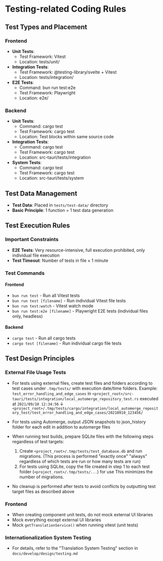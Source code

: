 # Testing-related Coding Rules

## Test Types and Placement

### Frontend
- **Unit Tests**:
  - Test Framework: Vitest
  - Location: tests/unit/
- **Integration Tests**:
  - Test Framework: @testing-library/svelte + Vitest
  - Location: tests/integration/
- **E2E Tests**:
  - Command: bun run test:e2e
  - Test Framework: Playwright
  - Location: e2e/

### Backend
- **Unit Tests**:
  - Command: cargo test
  - Test Framework: cargo test
  - Location: Test blocks within same source code
- **Integration Tests**:
  - Command: cargo test
  - Test Framework: cargo test
  - Location: src-tauri/tests/integration
- **System Tests**:
  - Command: cargo test
  - Test Framework: cargo test
  - Location: src-tauri/tests/system

## Test Data Management

- **Test Data**: Placed in `tests/test-data/` directory
- **Basic Principle**: 1 function = 1 test data generation

## Test Execution Rules

### Important Constraints
- **E2E Tests**: Very resource-intensive, full execution prohibited, only individual file execution
- **Test Timeout**: Number of tests in file × 1 minute

### Test Commands

#### Frontend
- `bun run test` - Run all Vitest tests
- `bun run test [filename]` - Run individual Vitest file tests
- `bun run test:watch` - Vitest watch mode
- `bun run test:e2e [filename]` - Playwright E2E tests (individual files only, headless)

#### Backend
- `cargo test` - Run all cargo tests
- `cargo test [filename]` - Run individual cargo file tests

## Test Design Principles

### External File Usage Tests
- For tests using external files, create test files and folders according to test cases under `.tmp/tests/` with execution date/time folders.
  Example:
    `test_error_handling_and_edge_cases` in `<project_root>/src-tauri/tests/integration/local_automerge_repository_test.rs` executed at `2021/09/10 12:34:56`
    ↓
    `<project_root>/.tmp/tests/cargo/integration/local_automerge_repository_test/test_error_handling_and_edge_cases/20210910_123456/`
- For tests using Automerge, output JSON snapshots to json_history folder for each edit in addition to automerge files
- When running test builds, prepare SQLite files with the following steps regardless of test targets:
  1. Create `<project_root>/.tmp/tests/test_database.db` and run migrations. (This process is performed "exactly once" "always" regardless of which tests are run or how many tests are run)
  2. For tests using SQLite, copy the file created in step 1 to each test folder (`<project_root>/.tmp/tests/...`) for use
  This minimizes the number of migrations.

- No cleanup is performed after tests to avoid conflicts by outputting test target files as described above

### Frontend
- When creating component unit tests, do not mock external UI libraries
- Mock everything except external UI libraries
- Mock `getTranslationService()` when running vitest (unit tests)

### Internationalization System Testing
- For details, refer to the "Translation System Testing" section in `docs/develop/design/testing.md`
